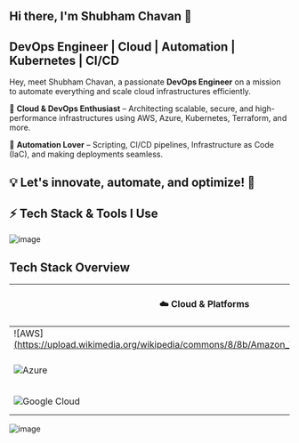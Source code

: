 ## Hi there, I'm Shubham Chavan 👋
## DevOps Engineer | Cloud | Automation | Kubernetes | CI/CD


Hey, meet Shubham Chavan, a passionate **DevOps Engineer** on a mission to automate everything and scale cloud infrastructures efficiently.

🔹 **Cloud & DevOps Enthusiast** – Architecting scalable, secure, and high-performance infrastructures using AWS, Azure, Kubernetes, Terraform, and more.

🔹 **Automation Lover** – Scripting, CI/CD pipelines, Infrastructure as Code (IaC), and making deployments seamless.

## 💡 Let's innovate, automate, and optimize! 🚀


## ⚡ Tech Stack & Tools I Use
![image](https://github.com/user-attachments/assets/4db2f437-8721-4dbb-9f23-3746720d7512)



## Tech Stack Overview

| ☁️ **Cloud & Platforms** | 🔧 **DevOps & CI/CD** | 🐳 **Containers & Orchestration** | 📊 **Monitoring & Infra** | 🚀 **IaC & Automation** |
|--------------------------|-----------------------|---------------------------------|---------------------------|-------------------------|
| ![AWS][(https://upload.wikimedia.org/wikipedia/commons/8/8b/Amazon_Web_Services_Logo.svg)](https://camo.githubusercontent.com/873c09f11f469258183d6e64e34c12195f5f7f3d311b4c7a1461339a7255ee00/68747470733a2f2f696d672e736869656c64732e696f2f62616467652f4157532d2532334646393930302e7376673f7374796c653d666f722d7468652d6261646765266c6f676f3d616d617a6f6e2d617773266c6f676f436f6c6f723d7768697465) | ![Jenkins](https://upload.wikimedia.org/wikipedia/commons/4/42/Jenkins_logo.png) | ![Docker](https://upload.wikimedia.org/wikipedia/commons/a/a7/Docker_logo.svg) | ![Prometheus](https://upload.wikimedia.org/wikipedia/commons/0/0f/Prometheus.io_logo.svg) | ![Terraform](https://upload.wikimedia.org/wikipedia/commons/4/45/Terraform_Logo.svg) |
| ![Azure](https://upload.wikimedia.org/wikipedia/commons/a/a8/Microsoft_Azure_Logo.svg) | ![GitHub Actions](https://upload.wikimedia.org/wikipedia/commons/a/a7/Logo_of_GitHub_Actions.svg) | ![Kubernetes](https://upload.wikimedia.org/wikipedia/commons/3/39/Kubernetes_logo.png) | ![Grafana](https://upload.wikimedia.org/wikipedia/commons/6/60/Grafana_logo.svg) | ![Ansible](https://upload.wikimedia.org/wikipedia/commons/5/56/Ansible_Logo.svg) |
| ![Google Cloud](https://upload.wikimedia.org/wikipedia/commons/5/51/Google_Cloud_Logo.svg) | ![GitLab CI](https://upload.wikimedia.org/wikipedia/commons/2/26/GitLab_Logo.svg) | ![Helm](https://upload.wikimedia.org/wikipedia/commons/7/75/Helm_Shield_logo.svg) | ![SonarQube](https://upload.wikimedia.org/wikipedia/commons/c/c6/SonarQube_logo.png) | |












![image](https://github.com/user-attachments/assets/bfc547f4-9ae3-49dd-bc79-6ebd35cd51fe)












